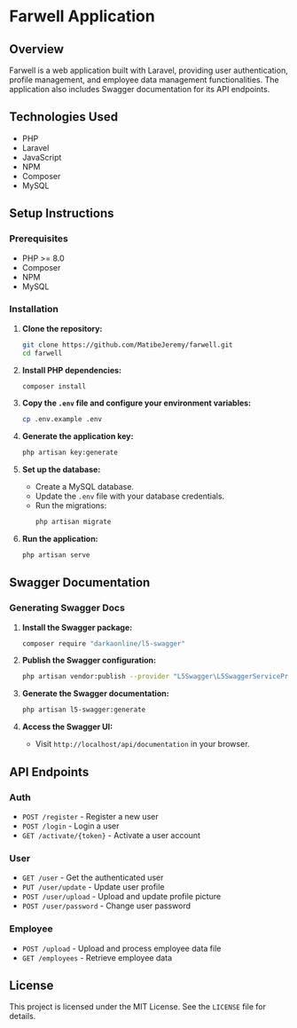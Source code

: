 # Farwell Application

## Overview
Farwell is a web application built with Laravel, providing user authentication, profile management, and employee data management functionalities. The application also includes Swagger documentation for its API endpoints.

## Technologies Used
- PHP
- Laravel
- JavaScript
- NPM
- Composer
- MySQL

## Setup Instructions

### Prerequisites
- PHP >= 8.0
- Composer
- NPM
- MySQL

### Installation

1. **Clone the repository:**
    ```sh
    git clone https://github.com/MatibeJeremy/farwell.git
    cd farwell
    ```

2. **Install PHP dependencies:**
    ```sh
    composer install
    ```

3. **Copy the `.env` file and configure your environment variables:**
    ```sh
    cp .env.example .env
    ```

4. **Generate the application key:**
    ```sh
    php artisan key:generate
    ```

5. **Set up the database:**
    - Create a MySQL database.
    - Update the `.env` file with your database credentials.
    - Run the migrations:
        ```sh
        php artisan migrate
        ```

6. **Run the application:**
    ```sh
    php artisan serve
    ```

## Swagger Documentation

### Generating Swagger Docs

1. **Install the Swagger package:**
    ```sh
    composer require "darkaonline/l5-swagger"
    ```

2. **Publish the Swagger configuration:**
    ```sh
    php artisan vendor:publish --provider "L5Swagger\L5SwaggerServiceProvider"
    ```

3. **Generate the Swagger documentation:**
    ```sh
    php artisan l5-swagger:generate
    ```

4. **Access the Swagger UI:**
    - Visit `http://localhost/api/documentation` in your browser.

## API Endpoints

### Auth
- `POST /register` - Register a new user
- `POST /login` - Login a user
- `GET /activate/{token}` - Activate a user account

### User
- `GET /user` - Get the authenticated user
- `PUT /user/update` - Update user profile
- `POST /user/upload` - Upload and update profile picture
- `POST /user/password` - Change user password

### Employee
- `POST /upload` - Upload and process employee data file
- `GET /employees` - Retrieve employee data

## License
This project is licensed under the MIT License. See the `LICENSE` file for details.